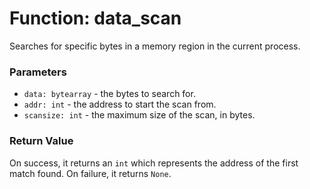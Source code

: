 # Function: data_scan

Searches for specific bytes in a memory region in the current process.

### Parameters
- `data: bytearray` - the bytes to search for.
- `addr: int` - the address to start the scan from.
- `scansize: int` - the maximum size of the scan, in bytes.

### Return Value
On success, it returns an `int` which represents the address of the first match found. On failure, it returns `None`.
